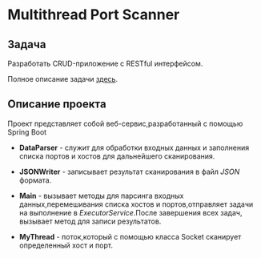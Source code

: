 # Multithread Port Scanner

## Задача

Разработать CRUD-приложение с RESTful интерфейсом.

Полное описание задачи [здесь](task.jpg).


## Описание проекта 

Проект представляет собой веб-сервис,разработанный 
с помощью Spring Boot 


- **DataParser** - служит для обработки входных данных 
и заполнения списка портов и хостов для дальнейшего сканирования.

- **JSONWriter** - записывает результат сканирования в файл _JSON_ формата.

- **Main** - вызывает методы для парсинга входных данных,перемешивания 
списка хостов и портов,отправляет задачи на выполнение в _ExecutorService_.После завершения всех задач,
вызывает метод для записи результатов.

- **MyThread** - поток,который с помощью класса Socket сканирует определенный хост и порт.